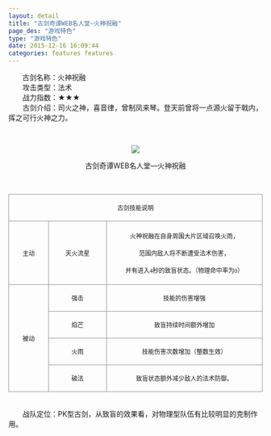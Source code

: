 ```yaml
---
layout: detail
title: "古剑奇谭WEB名人堂—火神祝融"
page_des: "游戏特色"
type: "游戏特色"
date: 2015-12-16 16:09:44
categories: features features
--- 
```

 
 
<p>&nbsp;&nbsp;&nbsp;&nbsp;&nbsp;&nbsp;&nbsp;古剑名称：火神祝融<br>　　攻击类型：法术<br>　　战力指数：★★★<br>　　古剑介绍：司火之神，喜音律，曾制凤来琴。登天前曾将一点源火留于戟内，挥之可行火神之力。</p><p>&nbsp;</p><p style="text-align: center;"><img src="http://dev.36b.me/current/gjqt/img/resource/404.jpg"></p><p style="text-align: center;">古剑奇谭WEB名人堂—火神祝融</p><p>&nbsp;</p><table width="529"><tbody><tr style="height: 44px;"><td style="padding: 1px; border: 1px solid rgb(150, 150, 150); border-image: none;" colspan="3" valign="middle" width="529"><p style="text-align: center;"><span style="font-family: 宋体; font-size: 12px;">古剑技能说明</span></p></td></tr><tr style="height: 126px;"><td style="border-width: medium 1px 1px; border-style: none solid solid; border-color: currentColor rgb(150, 150, 150) rgb(150, 150, 150); padding: 1px;" valign="middle" width="81"><p style="text-align: center;"><span style="font-family: 宋体; font-size: 12px;">主动</span></p></td><td style="border-width: 1px 1px 1px medium; border-style: solid solid solid none; border-color: rgb(150, 150, 150) rgb(150, 150, 150) rgb(150, 150, 150) currentColor; padding: 1px;" valign="middle" width="120"><p style="text-align: center;"><span style="font-family: 宋体; font-size: 12px;">天火流星</span></p></td><td style="border-width: 1px 1px 1px medium; border-style: solid solid solid none; border-color: rgb(150, 150, 150) rgb(150, 150, 150) rgb(150, 150, 150) currentColor; padding: 1px;" valign="middle" width="328"><p style="text-align: center;"><span style="font-family: 宋体; font-size: 12px;">火神祝融在自身周围大片区域召唤火雨，</span></p><p style="text-align: center;"><span style="font-family: 宋体; font-size: 12px;">范围内敌人将不断遭受法术伤害，</span></p><p style="text-align: center;"><span style="font-family: 宋体; font-size: 12px;">并有进入<span style="font-family: Times New Roman;">4</span><span style="font-family: 宋体;">秒的致盲状态。（物理命中率为</span><span style="font-family: Times New Roman;">0</span><span style="font-family: 宋体;">）</span></span></p></td></tr><tr style="height: 47px;"><td style="border-width: medium 1px 1px; border-style: none solid solid; border-color: currentColor rgb(150, 150, 150) rgb(150, 150, 150); padding: 1px;" rowspan="4" valign="middle" width="81"><p style="text-align: center;"><span style="font-family: 宋体; font-size: 12px;">被动</span></p></td><td style="border-width: medium 1px 1px medium; border-style: none solid solid none; border-color: currentColor rgb(150, 150, 150) rgb(150, 150, 150) currentColor; padding: 1px;" valign="middle" width="120"><p style="text-align: center;"><span style="font-family: 宋体; font-size: 12px;">强击</span></p></td><td style="border-width: medium 1px 1px medium; border-style: none solid solid none; border-color: currentColor rgb(150, 150, 150) rgb(150, 150, 150) currentColor; padding: 1px;" valign="middle" width="328"><p style="text-align: center;"><span style="font-family: 宋体; font-size: 12px;">技能的伤害增强</span></p></td></tr><tr style="height: 47px;"><td style="border-width: medium 1px 1px medium; border-style: none solid solid none; border-color: currentColor rgb(150, 150, 150) rgb(150, 150, 150) currentColor; padding: 1px;" valign="middle" width="120"><p style="text-align: center;"><span style="font-family: 宋体; font-size: 12px;">焰芒</span></p></td><td style="border-width: medium 1px 1px medium; border-style: none solid solid none; border-color: currentColor rgb(150, 150, 150) rgb(150, 150, 150) currentColor; padding: 1px;" valign="middle" width="328"><p style="text-align: center;"><span style="font-family: 宋体; font-size: 12px;">致盲持续时间额外增加</span></p></td></tr><tr style="height: 47px;"><td style="border-width: medium 1px 1px medium; border-style: none solid solid none; border-color: currentColor rgb(150, 150, 150) rgb(150, 150, 150) currentColor; padding: 1px;" valign="middle" width="120"><p style="text-align: center;"><span style="font-family: 宋体; font-size: 12px;">火雨</span></p></td><td style="border-width: medium 1px 1px medium; border-style: none solid solid none; border-color: currentColor rgb(150, 150, 150) rgb(150, 150, 150) currentColor; padding: 1px;" valign="middle" width="328"><p style="text-align: center;"><span style="font-family: 宋体; font-size: 12px;">技能伤害次数增加（整数生效）</span></p></td></tr><tr style="height: 48px;"><td style="border-width: medium 1px 1px medium; border-style: none solid solid none; border-color: currentColor rgb(150, 150, 150) rgb(150, 150, 150) currentColor; padding: 1px;" valign="middle" width="120"><p style="text-align: center;"><span style="font-family: 宋体; font-size: 12px;">破法</span></p></td><td style="border-width: medium 1px 1px medium; border-style: none solid solid none; border-color: currentColor rgb(150, 150, 150) rgb(150, 150, 150) currentColor; padding: 1px;" valign="middle" width="328"><p style="text-align: center;"><span style="font-family: 宋体; font-size: 12px;">致盲状态额外减少敌人的法术防御。</span></p></td></tr></tbody></table><p><br>　　战队定位：PK型古剑，从致盲的效果看，对物理型队伍有比较明显的克制作用。</p>


